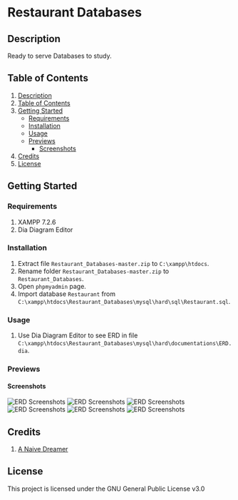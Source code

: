 # Restaurant Databases

## Description

Ready to serve Databases to study.

## Table of Contents

1. [Description](#description)
2. [Table of Contents](#table-of-contents)
3. [Getting Started](#getting-started)
   - [Requirements](#requirements)
   - [Installation](#installation)
   - [Usage](#usage)
   - [Previews](#previews)
     - [Screenshots](#screenshots)
4. [Credits](#credits)
5. [License](#license)

## Getting Started

### Requirements

1. XAMPP 7.2.6
2. Dia Diagram Editor

### Installation

1. Extract file ```Restaurant_Databases-master.zip``` to ```C:\xampp\htdocs```.
2. Rename folder ```Restaurant_Databases-master.zip``` to ```Restaurant_Databases```.
3. Open ```phpmyadmin``` page.
4. Import database ```Restaurant``` from ```C:\xampp\htdocs\Restaurant_Databases\mysql\hard\sql\Restaurant.sql```.

### Usage

1. Use Dia Diagram Editor to see ERD in file ```C:\xampp\htdocs\Restaurant_Databases\mysql\hard\documentations\ERD.dia```.

### Previews

#### Screenshots

![ERD Screenshots](https://justanaivedreamer.files.wordpress.com/2019/03/capture4.png)
![ERD Screenshots](https://justanaivedreamer.files.wordpress.com/2019/03/capture5.png)
![ERD Screenshots](https://justanaivedreamer.files.wordpress.com/2019/03/capture6.png)
![ERD Screenshots](https://justanaivedreamer.files.wordpress.com/2019/03/capture7.png)
![ERD Screenshots](https://justanaivedreamer.files.wordpress.com/2019/03/capture8.png)
![ERD Screenshots](https://justanaivedreamer.files.wordpress.com/2019/03/capture9.png)

## Credits

1. [A Naive Dreamer](https://github.com/A-Naive-Dreamer)

## License

This project is licensed under the GNU General Public License v3.0
